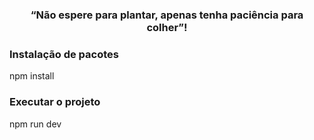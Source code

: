 <h3 align="center">
   “Não espere para plantar, apenas tenha paciência para colher”!
</h3>

### Instalação de pacotes
npm install

### Executar o projeto
npm run dev
